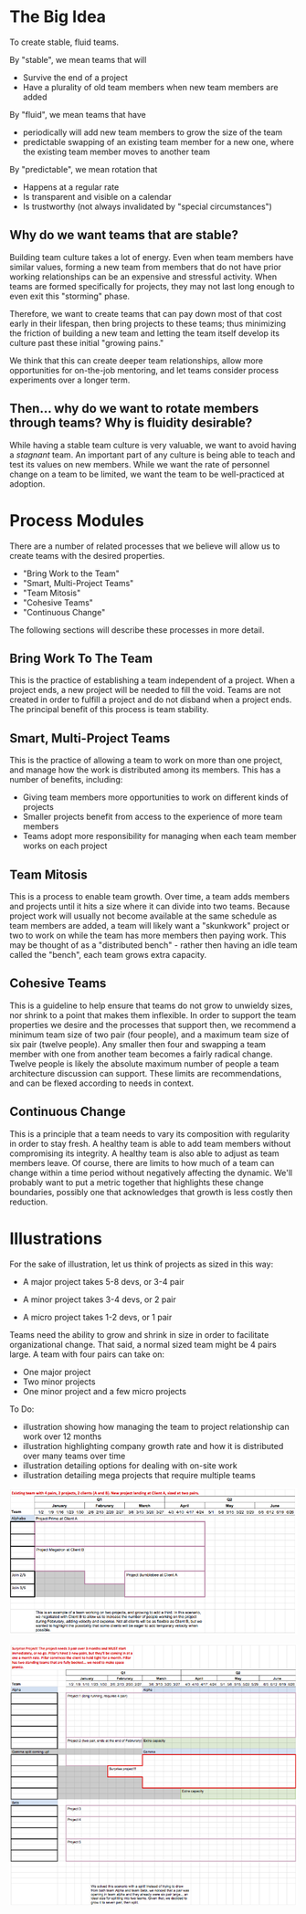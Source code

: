 The Big Idea
============

To create stable, fluid teams.
  
  
By "stable", we mean teams that will
    
- Survive the end of a project
- Have a plurality of old team members when new team members are added
 
By "fluid", we mean teams that have

- periodically will add new team members to grow the size of the team
- predictable swapping of an existing team member for a new one, where the existing team member moves to another team
 
By "predictable", we mean rotation that

- Happens at a regular rate
- Is transparent and visible on a calendar
- Is trustworthy (not always invalidated by "special circumstances")


Why do we want teams that are stable?
-------------------------------------

Building team culture takes a lot of energy. Even when team members have similar values, forming a new team from members 
that do not have prior working relationships can be an expensive and stressful activity. When teams are formed 
specifically for projects, they may not last long enough to even exit this "storming" phase. 
  
Therefore, we want to create teams that can pay down most of that cost early in their lifespan, then bring projects to
 these teams; thus minimizing the friction of building a new team and letting the team itself develop its culture past 
 these initial "growing pains."
 
We think that this can create deeper team relationships, allow more opportunities for on-the-job mentoring, and let
  teams consider process experiments over a longer term.

Then... why do we want to rotate members through teams? Why is fluidity desirable?
-------------------------------------

While having a stable team culture is very valuable, we want to avoid having a *stagnant* team. An important part of any 
culture is being able to teach and test its values on new members. While we want the rate of personnel change on a team 
to be limited, we want the team to be well-practiced at adoption.


Process Modules
===============

There are a number of related processes that we believe will allow us to create teams with the desired properties. 

 - "Bring Work to the Team"
 - "Smart, Multi-Project Teams"
 - "Team Mitosis"
 - "Cohesive Teams"
 - "Continuous Change"
 
The following sections will describe these processes in more detail. 
 
 
Bring Work To The Team
----------------------

This is the practice of establishing a team independent of a project. When a project ends, a new project will be 
needed to fill the void. Teams are not created in order to fulfill a project and do not disband when a project ends. The
principal benefit of this process is team stability.
  
Smart, Multi-Project Teams
--------------------------

This is the practice of allowing a team to work on more than one project, and manage how the work is distributed among 
its members. This has a number of benefits, including:

 - Giving team members more opportunities to work on different kinds of projects
 - Smaller projects benefit from access to the experience of more team members
 - Teams adopt more responsibility for managing when each team member works on each project
 
Team Mitosis
------------

This is a process to enable team growth. Over time, a team adds members and projects until it hits a size where it can 
divide into two teams. Because project work will usually not become available at the same schedule as team members are 
added, a team will likely want a "skunkwork" project or two to work on while the team has more members then paying 
work. This may be thought of as a "distributed bench" - rather then having an idle team called the "bench", 
each team grows extra capacity.

Cohesive Teams
--------------

This is a guideline to help ensure that teams do not grow to unwieldy sizes, nor shrink to a point that makes them 
inflexible. In order to support the team properties we desire and the processes that support then, we recommend a 
minimum team size of two pair (four people), and a maximum team size of six pair (twelve people). Any smaller then four 
and swapping a team member with one from another team becomes a fairly radical change. Twelve people is likely the 
absolute maximum number of people a team architecture discussion can support. These limits are recommendations, and can 
be flexed according to needs in context.

Continuous Change
-----------------

This is a principle that a team needs to vary its composition with regularity in order to stay fresh. A healthy team is 
able to add team members without compromising its integrity. A healthy team is also able to adjust as team members 
leave. Of course, there are limits to how much of a team can change within a time period without negatively affecting 
the dynamic. We'll probably want to put a metric together that highlights these change boundaries, possibly one that 
acknowledges that growth is less costly then reduction.

Illustrations
=============

For the sake of illustration, let us think of projects as sized in this way:

 - A major project takes 5-8 devs, or 3-4 pair
 
 - A minor project takes 3-4 devs, or 2 pair
 
 - A micro project takes 1-2 devs, or 1 pair
 
 
Teams need the ability to grow and shrink in size in order to facilitate organizational change. That said, a normal sized 
team might be 4 pairs large. A team with four pairs can take on:

- One major project
- Two minor projects
- One minor project and a few micro projects

To Do:

- illustration showing how managing the team to project relationship can work over 12 months
- illustration highlighting company growth rate and how it is distributed over many teams over time
- illustration detailing options for dealing with on-site work
- illustration detailing mega projects that require multiple teams


![Scenario Image](Scenario%201.png)

![Scenario Image](Scenario%202.png)
